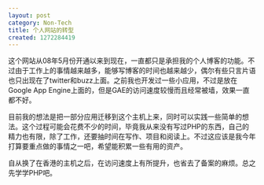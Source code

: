 ```yaml
---
layout: post
category: Non-Tech
title: 个人网站的转型
created: 1272284419
---
```

<p class="rteleft">这个网站从08年5月份开通以来到现在，一直都只是承担我的个人博客的功能。不过由于工作上的事情越来越多，能够写博客的时间也越来越少，偶尔有些只言片语也只出现在了twitter和buzz上面。之前我也开发过一些小应用，不过是放在Google App Engine上面的，但是GAE的访问速度较慢而且经常被墙，效果一直都不好。</p>

<p class="rteleft">目前我的想法是把一部分应用迁移到这个主机上来，同时可以实践一些简单的想法。这个过程可能会花费不少的时间，毕竟我从来没有写过PHP的东西，自己的精力也有限，除了工作，还要抽时间在写作、项目和阅读上。不过这应该是我今年打算要重点做的事情之一吧，希望能积累一些有用的资产。</p>


<p class="rteleft">自从换了在香港的主机之后，在访问速度上有所提升，也省去了备案的麻烦。总之先学学PHP吧。</p>
